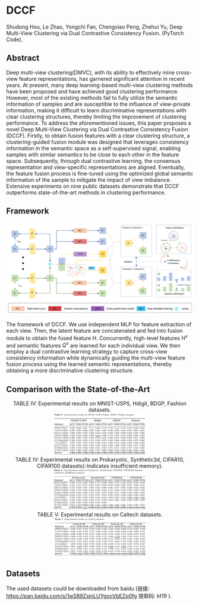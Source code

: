 # DCCF
Shudong Hou, Le Zhao, Yongchi Fan, Chengxiao Peng, Zhehui Yu, Deep Multi-View Clustering via Dual Contrastive Consistency Fusion. (PyTorch Code).

## Abstract
Deep multi-view clustering(DMVC), with its ability to effectively mine cross-view feature representations, has garnered significant attention in recent years. At present, many deep learning-based multi-view clustering methods have been proposed and have achieved good clustering performance. However, most of the existing methods fail to fully utilize the semantic information of samples and are susceptible to the influence of view-private information, making it difficult to learn discriminative representations with clear clustering structures, thereby limiting the improvement of clustering performance. To address the aforementioned issues, this paper proposes a novel Deep Multi-View Clustering via Dual Contrastive Consistency Fusion (DCCF). Firstly, to obtain fusion features with a clear clustering structure,  a clustering-guided fusion module was designed that leverages consistency information in the semantic space as a self-supervised signal, enabling samples with similar semantics to be close to each other in the feature space. Subsequently, through dual contrastive learning, the consensus representation and view-specific representations are aligned. Eventually, the feature fusion process is fine-tuned using the optimized global semantic information of the sample to mitigate the impact of view imbalance. Extensive experiments on nine public datasets demonstrate that DCCF outperforms state-of-the-art methods in clustering performance.

## Framework
<img src="./fig/framework.png" width = "100%" height="50%">

The framework of DCCF. We use independent MLP for feature extraction of each view. Then, the latent feature are concatenated and fed into fusion module to obtain the fused feature H. Concurrently, high-level features $H^v$ and semantic features $Q^v$ are learned for each individual view. We then employ a dual contrastive learning strategy to capture cross-view consistency information while dynamically guiding the multi-view feature fusion process using the learned semantic representations, thereby obtaining a more discriminative clustering structure.

## Comparison with the State-of-the-Art
<div align=center>TABLE IV: Experimental results on MNIST-USPS, Hdigit, BDGP, Fashion datasets.</div>
<div align=center><img src="./fig/Table3.png" width = "50%" height="50%"></div>

<div align=center>TABLE IV: Experimental results on Prokaryotic, Synthetic3d, CIFAR10, CIFAR100 datasets(-Indicates insufficient memory).</div>
<div align=center><img src="./fig/table4.png" width = "50%" height="50%"></div>

<div align=center>TABLE V: Experimental results on Caltech datasets.</div>
<div align=center><img src="./fig/table5.png" width = "50%" height="50%"></div>

## Datasets
The used datasets could be downloaded from baidu  (链接: https://pan.baidu.com/s/1wS88ZsinLUYgocVbEZp0fg 提取码: kt19 ).
